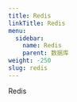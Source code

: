 ```yaml
---
title: Redis
linkTitle: Redis
menu:
  sidebar:
    name: Redis
    parent: 数据库
weight: -250
slug: redis
---
```

Redis